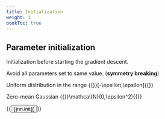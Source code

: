 ```yaml
---
title: Initialization
weight: 3
bookToc: true
---
```


## Parameter initialization

Initialization before starting the gradient descent.

Avoid all parameters set to same value. (**symmetry breaking**)

Uniform distribution in the range {{<katex>}}[-\epsilon,\epsilon]{{</katex>}}

Zero-mean Gaussian {{<katex>}}\mathcal{N}(0,\epsilon^2){{</katex>}}

{{<button href="https://pytorch.org/docs/stable/nn.init.html">}}nn.init{{</button>}}
